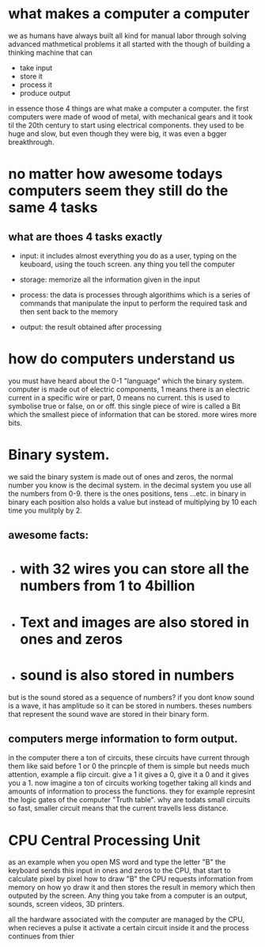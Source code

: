# what makes a computer a computer
we as humans have always built all kind for manual labor through solving advanced mathmetical problems
it all started with the though of building a thinking machine that can
* take input
* store it
* process it
* produce output

in essence those 4 things are what make a computer a computer.
the first computers were made of wood of metal, with mechanical gears and it took til the 20th century to start using electrical components.
they used to be huge and slow, but even though they were big, it was even a bgger breakthrough.
# no matter how awesome todays computers seem they still do the same 4 tasks #
## what are thoes 4 tasks exactly 
* input:
 it includes almost everything you do as a user, typing on the keuboard, using the touch screen. any thing you tell the computer

* storage:
 memorize all the information given in the input

* process:
 the data is processes through algorithims which is a series of commands that manipulate the input to perform the required task and then sent back to the memory

* output:
the result obtained after processing 

# how do computers understand us
you must have heard about the 0-1 "language" which the binary system.
computer is made out of electric components, 1 means there is an electric current in a specific wire or part, 0 means no current.
this is used to symbolise true or false, on or off.
this single piece of wire is called a Bit which the smallest piece of information that can be stored. more wires more bits.
# Binary system.
we said the binary system is made out of ones and zeros, the normal number you know is the decimal system.
in the decimal system you use all the numbers from 0-9.
there is the ones positions, tens ...etc.
in binary in binary each position also holds a value but instead of multiplying by 10 each time you mulitply by 2.
## awesome facts:
* # with 32 wires you can store all the numbers from 1 to 4billion #
* # Text and images are also stored in ones and zeros #
* # sound is also stored in numbers #

but is the sound stored as a sequence of numbers? if you dont know sound is a wave, it has amplitude so it can be
stored in numbers. theses numbers that represent the sound wave are stored in their binary form.
## computers merge information to form output.
in the computer there a ton of circuits, these circuits have current through them like said before 1 or 0
the princple of them is simple but needs much attention, example a flip circuit.
give a 1 it gives a 0, give it a 0 and it gives you a 1.
now imagine a ton of circuits working together taking all kinds and amounts of information to process the functions. they for example represint the logic gates of the computer "Truth table".
why are todats small circuits so fast, smaller circuit means that the current travells less distance.
# CPU Central Processing Unit
as an example when you open MS word and type the letter "B" the keyboard sends this input in ones and zeros to the CPU, that start to
 calculate pixel by pixel how to draw "B" the CPU requests information from memory on how yo draw it and then stores the result in 
 memory which then outputed by the screen.
Any thing you take from a computer is an output, sounds, screen videos, 3D printers.

all the hardware associated with the computer are managed by the CPU, when recieves a pulse it activate a certain circuit inside it
and the process continues from thier

